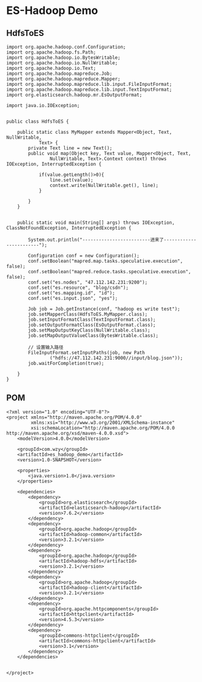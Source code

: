 # ES-Hadoop Demo

## HdfsToES

	import org.apache.hadoop.conf.Configuration;
	import org.apache.hadoop.fs.Path;
	import org.apache.hadoop.io.BytesWritable;
	import org.apache.hadoop.io.NullWritable;
	import org.apache.hadoop.io.Text;
	import org.apache.hadoop.mapreduce.Job;
	import org.apache.hadoop.mapreduce.Mapper;
	import org.apache.hadoop.mapreduce.lib.input.FileInputFormat;
	import org.apache.hadoop.mapreduce.lib.input.TextInputFormat;
	import org.elasticsearch.hadoop.mr.EsOutputFormat;
	
	import java.io.IOException;
	
	
	public class HdfsToES {
	
	    public static class MyMapper extends Mapper<Object, Text, NullWritable,
	            Text> {
	        private Text line = new Text();
	        public void map(Object key, Text value, Mapper<Object, Text,
	                NullWritable, Text>.Context context) throws IOException, InterruptedException {
	
	            if(value.getLength()>0){
	                line.set(value);
	                context.write(NullWritable.get(), line);
	            }
	
	        }
	    }
	
	
	    public static void main(String[] args) throws IOException, ClassNotFoundException, InterruptedException {
	
	        System.out.println("-------------------------进来了------------------------");
	
	        Configuration conf = new Configuration();
	        conf.setBoolean("mapred.map.tasks.speculative.execution", false);
	        conf.setBoolean("mapred.reduce.tasks.speculative.execution", false);
	        conf.set("es.nodes", "47.112.142.231:9200");
	        conf.set("es.resource", "blog/csdn");
	        conf.set("es.mapping.id", "id");
	        conf.set("es.input.json", "yes");
	
	        Job job = Job.getInstance(conf, "hadoop es write test");
	        job.setMapperClass(HdfsToES.MyMapper.class);
	        job.setInputFormatClass(TextInputFormat.class);
	        job.setOutputFormatClass(EsOutputFormat.class);
	        job.setMapOutputKeyClass(NullWritable.class);
	        job.setMapOutputValueClass(BytesWritable.class);
	
	        // 设置输入路径
	        FileInputFormat.setInputPaths(job, new Path
	                ("hdfs://47.112.142.231:9000//input/blog.json"));
	        job.waitForCompletion(true);
	
	    }
	}



## POM

	<?xml version="1.0" encoding="UTF-8"?>
	<project xmlns="http://maven.apache.org/POM/4.0.0"
	         xmlns:xsi="http://www.w3.org/2001/XMLSchema-instance"
	         xsi:schemaLocation="http://maven.apache.org/POM/4.0.0 http://maven.apache.org/xsd/maven-4.0.0.xsd">
	    <modelVersion>4.0.0</modelVersion>
	
	    <groupId>com.wzy</groupId>
	    <artifactId>es_hadoop_demo</artifactId>
	    <version>1.0-SNAPSHOT</version>
	
	    <properties>
	        <java.version>1.8</java.version>
	    </properties>
	
	    <dependencies>
	        <dependency>
	            <groupId>org.elasticsearch</groupId>
	            <artifactId>elasticsearch-hadoop</artifactId>
	            <version>7.6.2</version>
	        </dependency>
	        <dependency>
	            <groupId>org.apache.hadoop</groupId>
	            <artifactId>hadoop-common</artifactId>
	            <version>3.2.1</version>
	        </dependency>
	        <dependency>
	            <groupId>org.apache.hadoop</groupId>
	            <artifactId>hadoop-hdfs</artifactId>
	            <version>3.2.1</version>
	        </dependency>
	        <dependency>
	            <groupId>org.apache.hadoop</groupId>
	            <artifactId>hadoop-client</artifactId>
	            <version>3.2.1</version>
	        </dependency>
	        <dependency>
	            <groupId>org.apache.httpcomponents</groupId>
	            <artifactId>httpclient</artifactId>
	            <version>4.5.3</version>
	        </dependency>
	        <dependency>
	            <groupId>commons-httpclient</groupId>
	            <artifactId>commons-httpclient</artifactId>
	            <version>3.1</version>
	        </dependency>
	    </dependencies>
	
	
	</project>
